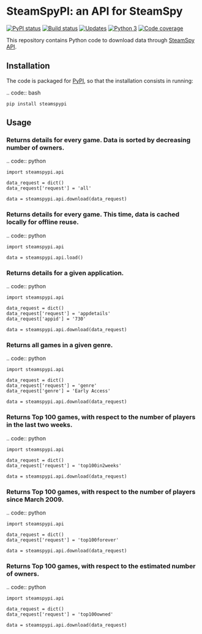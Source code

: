 # SteamSpyPI: an API for SteamSpy

[![PyPI status][PyPI image]][PyPI] [![Build status][Build image]][Build] [![Updates][Dependency image]][PyUp] [![Python 3][Python3 image]][PyUp] [![Code coverage][Codecov image]][Codecov]

  [PyPI]: https://pypi.python.org/pypi/steamspypi
  [PyPI image]: https://badge.fury.io/py/steamspypi.svg

  [Build]: https://travis-ci.org/woctezuma/steamspypi
  [Build image]: https://travis-ci.org/woctezuma/steamspypi.svg?branch=master

  [PyUp]: https://pyup.io/repos/github/woctezuma/steamspypi/
  [Dependency image]: https://pyup.io/repos/github/woctezuma/steamspypi/shield.svg
  [Python3 image]: https://pyup.io/repos/github/woctezuma/steamspypi/python-3-shield.svg

  [Codecov]: https://codecov.io/gh/woctezuma/steamspypi
  [Codecov image]: https://codecov.io/gh/woctezuma/steamspypi/branch/master/graph/badge.svg

This repository contains Python code to download data through [SteamSpy API](https://steamspy.com/api.php).

## Installation

The code is packaged for [PyPI](https://pypi.org/project/steamspypi/), so that the installation consists in running:

.. code:: bash

    pip install steamspypi

## Usage

### Returns details for every game. Data is sorted by decreasing number of owners.

.. code:: python

    import steamspypi.api

    data_request = dict()
    data_request['request'] = 'all'

    data = steamspypi.api.download(data_request)


### Returns details for every game. This time, data is cached locally for offline reuse.

.. code:: python

    import steamspypi.api

    data = steamspypi.api.load()

### Returns details for a given application.

.. code:: python

    import steamspypi.api

    data_request = dict()
    data_request['request'] = 'appdetails'
    data_request['appid'] = '730'

    data = steamspypi.api.download(data_request)

### Returns all games in a given genre.

.. code:: python

    import steamspypi.api

    data_request = dict()
    data_request['request'] = 'genre'
    data_request['genre'] = 'Early Access'

    data = steamspypi.api.download(data_request)

### Returns Top 100 games, with respect to the number of players in the last two weeks.

.. code:: python

    import steamspypi.api

    data_request = dict()
    data_request['request'] = 'top100in2weeks'

    data = steamspypi.api.download(data_request)

### Returns Top 100 games, with respect to the number of players since March 2009.

.. code:: python

    import steamspypi.api

    data_request = dict()
    data_request['request'] = 'top100forever'

    data = steamspypi.api.download(data_request)

### Returns Top 100 games, with respect to the estimated number of owners.

.. code:: python

    import steamspypi.api

    data_request = dict()
    data_request['request'] = 'top100owned'

    data = steamspypi.api.download(data_request)
